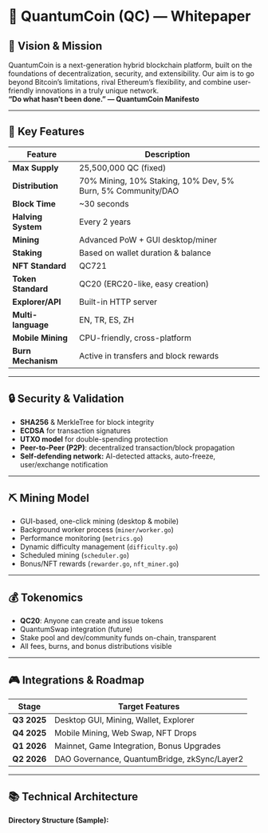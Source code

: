 # 💠 QuantumCoin (QC) — Whitepaper

## 📌 Vision & Mission

QuantumCoin is a next-generation hybrid blockchain platform, built on the foundations of decentralization, security, and extensibility. Our aim is to go beyond Bitcoin’s limitations, rival Ethereum’s flexibility, and combine user-friendly innovations in a truly unique network.  
**“Do what hasn’t been done.” — QuantumCoin Manifesto**

---

## 🚀 Key Features

| Feature                   | Description  |
|---------------------------|--------------|
| **Max Supply**            | 25,500,000 QC (fixed) |
| **Distribution**          | 70% Mining, 10% Staking, 10% Dev, 5% Burn, 5% Community/DAO |
| **Block Time**            | ~30 seconds |
| **Halving System**        | Every 2 years |
| **Mining**                | Advanced PoW + GUI desktop/miner |
| **Staking**               | Based on wallet duration & balance |
| **NFT Standard**          | QC721 |
| **Token Standard**        | QC20 (ERC20-like, easy creation) |
| **Explorer/API**          | Built-in HTTP server |
| **Multi-language**        | EN, TR, ES, ZH |
| **Mobile Mining**         | CPU-friendly, cross-platform |
| **Burn Mechanism**        | Active in transfers and block rewards |

---

## 🔒 Security & Validation

- **SHA256** & MerkleTree for block integrity
- **ECDSA** for transaction signatures
- **UTXO model** for double-spending protection
- **Peer-to-Peer (P2P)**: decentralized transaction/block propagation
- **Self-defending network:** AI-detected attacks, auto-freeze, user/exchange notification

---

## ⛏️ Mining Model

- GUI-based, one-click mining (desktop & mobile)
- Background worker process (`miner/worker.go`)
- Performance monitoring (`metrics.go`)
- Dynamic difficulty management (`difficulty.go`)
- Scheduled mining (`scheduler.go`)
- Bonus/NFT rewards (`rewarder.go`, `nft_miner.go`)

---

## 💰 Tokenomics

- **QC20**: Anyone can create and issue tokens
- QuantumSwap integration (future)
- Stake pool and dev/community funds on-chain, transparent
- All fees, burns, and bonus distributions visible

---

## 🎮 Integrations & Roadmap

| Stage      | Target Features                                   |
|------------|---------------------------------------------------|
| **Q3 2025**| Desktop GUI, Mining, Wallet, Explorer             |
| **Q4 2025**| Mobile Mining, Web Swap, NFT Drops                |
| **Q1 2026**| Mainnet, Game Integration, Bonus Upgrades         |
| **Q2 2026**| DAO Governance, QuantumBridge, zkSync/Layer2      |

---

## 📚 Technical Architecture

**Directory Structure (Sample):**
